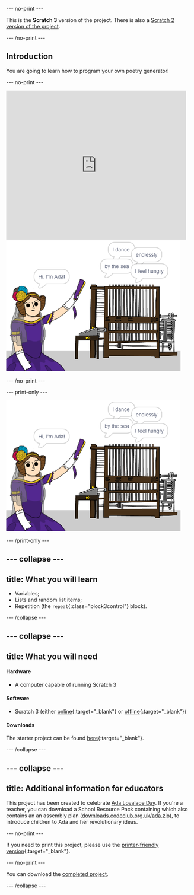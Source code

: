 --- no-print ---

This is the **Scratch 3** version of the project. There is also a [Scratch 2 version of the project](https://projects.raspberrypi.org/en/projects/poetry-generator-scratch2).

--- /no-print ---

## Introduction

You are going to learn how to program your own poetry generator!

--- no-print ---

<div class="scratch-preview">
  <iframe allowtransparency="true" width="485" height="402" src="https://scratch.mit.edu/projects/embed/77844926/?autostart=false" frameborder="0" scrolling="no"></iframe>
  <img src="images/poetry-final.png">
</div>

--- /no-print ---

--- print-only ---

![game screenshot](images/poetry-final.png)

--- /print-only ---

--- collapse ---
---
title: What you will learn
---

+ Variables;
+ Lists and random list items;
+ Repetition (the `repeat`{:class="block3control"} block).

--- /collapse ---

--- collapse ---
---
title: What you will need
---

#### Hardware

+ A computer capable of running Scratch 3

#### Software

+ Scratch 3 (either [online](http://rpf.io/scratchon){:target="_blank"} or [offline](http://rpf.io/scratchoff){:target="_blank"})

#### Downloads

The starter project can be found [here](http://rpf.io/p/en/poetry-generator-go){:target="_blank"}.

--- /collapse ---

--- collapse ---
---
title: Additional information for educators
---

This project has been created to celebrate [Ada Lovalace Day](https://findingada.com). If you're a teacher, you can download a School Resource Pack containing which also contains an an assembly plan ([downloads.codeclub.org.uk/ada.zip](http://downloads.codeclub.org.uk/ada.zip)), to introduce children to Ada and her revolutionary ideas.

--- no-print ---

If you need to print this project, please use the [printer-friendly version](https://projects.raspberrypi.org/en/projects/poetry-generator/print){:target="_blank"}.

--- /no-print ---

You can download the [completed project](http://rpf.io/p/en/poetry-generator-get).

--- /collapse ---
